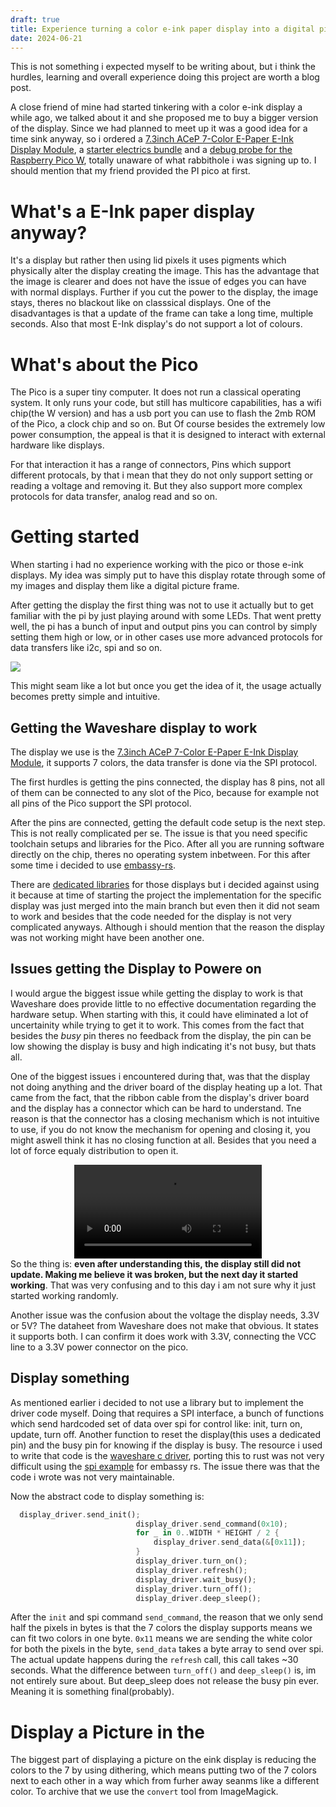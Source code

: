 ```yaml
---
draft: true
title: Experience turning a color e-ink paper display into a digital picture frame...and learning rust along the way.
date: 2024-06-21
---
```

This is not something i expected myself to be writing about, but i think the hurdles, learning and overall experience doing this project are worth a blog post.

A close friend of mine had started tinkering with a color e-ink display a while ago, we talked about it and she proposed me to buy a bigger version of the display. Since we had planned to meet up it was a good idea for a time sink anyway, so i ordered a [7.3inch ACeP 7-Color E-Paper E-Ink Display Module](https://www.waveshare.com/7.3inch-e-paper-hat-f.htm), a [starter electrics bundle](https://www.amazon.de/dp/B09WRBHS7B?ref=ppx_yo2ov_dt_b_product_details&th=1) and a [debug probe for the Raspberry Pico W](https://www.amazon.de/dp/B0CG3BV1TZ?psc=1&ref=ppx_yo2ov_dt_b_product_details), totally unaware of what rabbithole i was signing up to. I should mention that my friend provided the PI pico at first.

# What's a E-Ink paper display anyway?
It's a display but rather then using lid pixels it uses pigments which physically alter the display creating the image.
This has the advantage that the image is clearer and does not have the issue of edges you can have with normal displays.
Further if you cut the power to the display, the image stays, theres no blackout like on classsical displays.
One of the disadvantages is that a update of the frame can take a long time, multiple seconds. Also that most E-Ink display's do not support a lot of colours.

# What's about the Pico
The Pico is a super tiny computer. It does not run a classical operating system. It only runs your code, but still has multicore capabilities, has a wifi chip(the W version) and has a usb port you can use to flash the 2mb ROM of the Pico, a clock chip and so on.
But Of course besides the extremely low power consumption, the appeal is that it is designed to interact with external hardware like displays.

For that interaction it has a range of connectors, Pins which support different protocals, by that i mean that they do not only support setting or reading a voltage and removing it. But they also support more complex protocols for data transfer, analog read and so on.

# Getting started
When starting i had no experience working with the pico or those e-ink displays. My idea was simply put to have this display rotate through some of my images and display them like a digital picture frame.

After getting the display the first thing was not to use it actually but to get familiar with the pi by just playing around with some LEDs.
That went pretty well, the pi has a bunch of input and output pins you can control by simply setting them high or low, or in other cases use more advanced protocols for data transfers like i2c, spi and so on.

<img src="/assets/images/eink/diagram.png" style="width: auto" />

This might seam like a lot but once you get the idea of it, the usage actually becomes pretty simple and intuitive.

## Getting the Waveshare display to work
The display we use is the [7.3inch ACeP 7-Color E-Paper E-Ink Display Module](https://www.waveshare.com/7.3inch-e-paper-hat-f.htm), it supports 7 colors, the data transfer is done via the SPI protocol.

The first hurdles is getting the pins connected, the display has 8 pins, not all of them can be connected to any slot of the Pico, because for example not all pins of the Pico support the SPI protocol.

After the pins are connected, getting the default code setup is the next step. This is not really complicated per se. The issue is that you need specific toolchain setups and libraries for the Pico. After all you are running software directly on the chip, theres no operating system inbetween.
For this after some time i decided to use [embassy-rs](https://github.com/embassy-rs/embassy).

There are [dedicated libraries](https://github.com/caemor/epd-waveshare) for those displays but i decided against using it because at time of starting the project the implementation for the specific display was just merged into the main branch but even then it did not seam to work and besides that the code needed for the display is not very complicated anyways.
Although i should mention that the reason the display was not working might have been another one. 

## Issues getting the Display to Powere on
I would argue the biggest issue while getting the display to work is that Waveshare does provide little to no effective documentation regarding the hardware setup. When starting with this, it could have eliminated a lot of uncertainity while trying to get it to work.
This comes from the fact that besides the *busy* pin theres no feedback from the display, the pin can be low showing the display is busy and high indicating it's not busy, but thats all.

One of the biggest issues i encountered during that, was that the display not doing anything and the driver board of the display heating up a lot. That came from the fact, that the ribbon cable from the display's driver board and the display has a connector which can be hard to understand.
Tne reason is that the connector has a closing mechanism which is not intuitive to use, if you do not know the mechanism for opening and closing it, you might aswell think it has no closing function at all. Besides that you need a lot of force equaly distribution to open it.

<video style="height: auto; width: auto; display: block; margin: 0 auto; max-height: 600px;" controls><source src="/assets/images/eink/connector.mov" type="video/mp4"></video>
So the thing is: **even after understanding this, the display still did not update. Making me believe it was broken, but the next day it started working**. That was very confusing and to this day i am not sure why it just started working randomly.

Another issue was the confusion about the voltage the display needs, 3.3V or 5V? The dataheet from Waveshare does not make that obvious. It states it supports both. I can confirm it does work with 3.3V, connecting the VCC line to a 3.3V power connector on the pico.

## Display something
As mentioned earlier i decided to not use a library but to implement the driver code myself.
Doing that requires a SPI interface, a bunch of functions which send hardcoded set of data over spi for control like: init, turn on, update, turn off. Another function to reset the display(this uses a dedicated pin) and the busy pin for knowing if the display is busy.
The resource i used to write that code is the [waveshare c driver](https://github.com/waveshareteam/e-Paper/blob/master/RaspberryPi_JetsonNano/c/lib/e-Paper/EPD_7in3f.c), porting this to rust was not very difficult using the [spi example](https://github.com/embassy-rs/embassy/blob/main/examples/rp/src/bin/spi.rs) for embassy rs.
The issue there was that the code i wrote was not very maintainable.

Now the abstract code to display something is:
```rs
  display_driver.send_init();
                            display_driver.send_command(0x10);
                            for _ in 0..WIDTH * HEIGHT / 2 {
                                display_driver.send_data(&[0x11]);
                            }
                            display_driver.turn_on();
                            display_driver.refresh();
                            display_driver.wait_busy();
                            display_driver.turn_off();
                            display_driver.deep_sleep();
```
After the `init` and spi command `send_command`, the reason that we only send half the pixels in bytes is that the 7 colors the display supports means we can fit two colors in one byte. `0x11` means we are sending the white color for both the pixels in the byte, `send_data` takes a byte array to send over spi.
The actual update happens during the `refresh` call, this call takes ~30 seconds.
What the difference between `turn_off()` and `deep_sleep()` is, im not entirely sure about. But deep_sleep does not release the busy pin ever. Meaning it is something final(probably).

# Display a Picture in the 
The biggest part of displaying a picture on the eink display is reducing the colors to the 7 by using dithering, which means putting two of the 7 colors next to each other in a way which from furher away seanms like a different color.
To archive that we use the `convert` tool from ImageMagick.